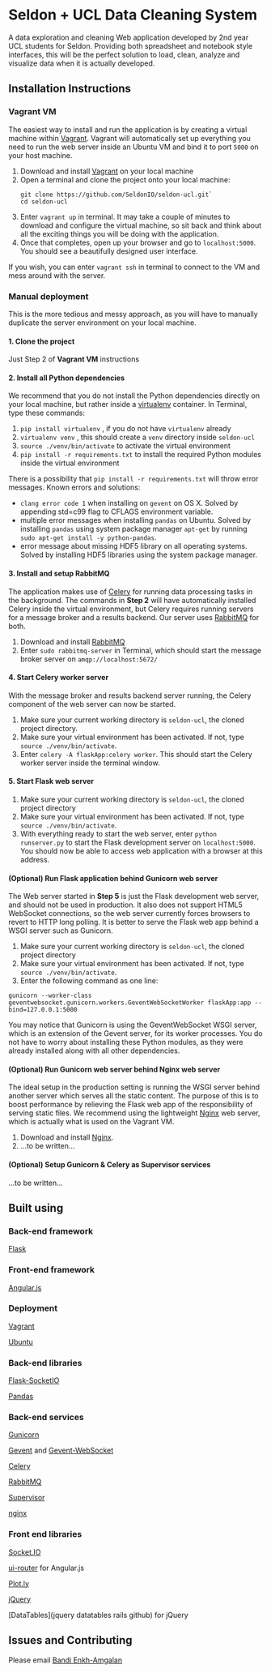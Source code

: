 # Seldon + UCL Data Cleaning System
A data exploration and cleaning Web application developed by 2nd year UCL students for Seldon. Providing both spreadsheet and notebook style interfaces, this will be the perfect solution to load, clean, analyze and visualize data when it is actually developed. 
## Installation Instructions
### Vagrant VM
The easiest way to install and run the application is by creating a virtual machine within [Vagrant](https://www.vagrantup.com/downloads.html). Vagrant will automatically set up everything you need to run the web server inside an Ubuntu VM and bind it to port `5000` on your host machine.  

1. Download and install [Vagrant](https://www.vagrantup.com/downloads.html) on your local machine
2. Open a terminal and clone the project onto your local machine:
    ```
    git clone https://github.com/SeldonIO/seldon-ucl.git`
    cd seldon-ucl
    ```
2. Enter `vagrant up` in terminal. It may take a couple of minutes to download and configure the virtual machine, so sit back and think about all the exciting things you will be doing with the application. 
3. Once that completes, open up your browser and go to `localhost:5000`. You should see a beautifully designed user interface. 

If you wish, you can enter `vagrant ssh` in terminal to connect to the VM and mess around with the server. 

### Manual deployment
This is the more tedious and messy approach, as you will have to manually duplicate the server environment on your local machine. 

#### 1. Clone the project
Just Step 2 of **Vagrant VM** instructions

#### 2. Install all Python dependencies
We recommend that you do not install the Python dependencies directly on your local machine, but rather inside a [virtualenv](https://virtualenv.readthedocs.org/en/latest/) container. In Terminal, type these commands:

1. `pip install virtualenv` , if you do not have `virtualenv` already
2. `virtualenv venv` , this should create a `venv` directory inside `seldon-ucl` 
3. `source ./venv/bin/activate` to activate the virtual environment
4. `pip install -r requirements.txt` to install the required Python modules inside the virtual environment

There is a possibility that `pip install -r requirements.txt` will throw error messages. Known errors and solutions:
* `clang error code 1` when installing on `gevent` on OS X. Solved by appending std=c99 flag to CFLAGS environment variable. 
* multiple error messages when installing `pandas` on Ubuntu. Solved by installing `pandas` using system package manager `apt-get` by running `sudo apt-get install -y python-pandas`. 
* error message about missing HDF5 library on all operating systems. Solved by installing HDF5 libraries using the system package manager. 

#### 3. Install and setup RabbitMQ
The application makes use of [Celery](http://www.celeryproject.org/) for running data processing tasks in the background. The commands in  **Step 2** will have automatically installed Celery inside the virtual environment, but Celery requires running servers for a message broker and a results backend.  Our server uses [RabbitMQ](https://www.rabbitmq.com/) for both.

1. Download and install [RabbitMQ](https://www.rabbitmq.com/download.html) 
2. Enter `sudo rabbitmq-server` in Terminal, which should start the message broker server on `amqp://localhost:5672/`

#### 4. Start Celery worker server
With the message broker and results backend server running, the Celery component of the web server can now be started. 

1. Make sure your current working directory is `seldon-ucl`, the cloned project directory.
2. Make sure your virtual environment has been activated. If not, type `source ./venv/bin/activate`.
3. Enter `celery -A flaskApp:celery worker`. This should start the Celery worker server inside the terminal window. 

#### 5. Start Flask web server

1. Make sure your current working directory is `seldon-ucl`, the cloned project directory
2. Make sure your virtual environment has been activated. If not, type `source ./venv/bin/activate`.
2. With everything ready to start the web server, enter `python runserver.py` to start the Flask development server on `localhost:5000`. You should now be able to access web application with a browser at this address. 

#### (Optional) Run Flask application behind Gunicorn web server
The Web server started in **Step 5** is just the Flask development web server, and should not be used in production. It also does not support HTML5 WebSocket connections, so the web server currently forces browsers to revert to HTTP long polling. It is better to serve the Flask web app behind a WSGI server such as Gunicorn. 

1. Make sure your current working directory is `seldon-ucl`, the cloned project directory
2. Make sure your virtual environment has been activated. If not, type `source ./venv/bin/activate`.
3. Enter the following command as one line:
```
gunicorn --worker-class geventwebsocket.gunicorn.workers.GeventWebSocketWorker flaskApp:app --bind=127.0.0.1:5000
```

You may notice that Gunicorn is using the GeventWebSocket WSGI server, which is an extension of the Gevent server, for its worker processes. You do not have to worry about installing these Python modules, as they were already installed along with all other dependencies.

#### (Optional) Run Gunicorn web server behind Nginx web server
The ideal setup in the production setting is running the WSGI server behind another server which serves all the static content. The purpose of this is to boost performance by relieving the Flask web app of the responsibility of serving static files. We recommend using the lightweight [Nginx](http://nginx.org/en/) web server, which is actually what is used on the Vagrant VM.  

1. Download and install [Nginx](http://nginx.org/en/download.html).
2. ...to be written...

#### (Optional) Setup Gunicorn & Celery as Supervisor services
...to be written...

## Built using
### Back-end framework
[Flask](http://flask.pocoo.org)

### Front-end framework
[Angular.js](https://angularjs.org)

### Deployment
[Vagrant](https://github.com/mitchellh/vagrant)

[Ubuntu](http://www.ubuntu.com)

### Back-end libraries
[Flask-SocketIO](https://github.com/miguelgrinberg/Flask-SocketIO)

[Pandas](http://pandas.pydata.org)

### Back-end services
[Gunicorn](http://gunicorn.org)

[Gevent](http://www.gevent.org) and [Gevent-WebSocket](https://github.com/jgelens/gevent-websocket)

[Celery](http://www.celeryproject.org)

[RabbitMQ](https://www.rabbitmq.com)

[Supervisor](http://supervisord.org)

[nginx](https://www.nginx.com/resources/wiki/)

### Front end libraries
[Socket.IO](http://socket.io)

[ui-router](https://github.com/angular-ui/ui-router) for Angular.js

[Plot.ly](https://plot.ly)

[jQuery](https://jquery.com)

[DataTables](jquery datatables rails github) for jQuery

## Issues and Contributing
Please email [Bandi Enkh-Amgalan](mailto:bandi.enkh-amgalan.14@ucl.ac.uk)
